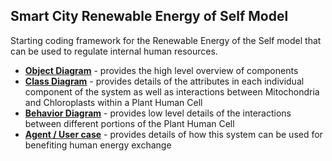 ## Smart City Renewable Energy of Self Model

Starting coding framework for the Renewable Energy of the Self model that can be used to regulate internal human resources.

* [**Object Diagram**](../model/object_diagram.md) - provides the high level overview of components
* [**Class Diagram**](../model/class_diagram.md) - provides details of the attributes in each individual component of the system as well as interactions between Mitochondria and Chloroplasts within a Plant Human Cell
* [**Behavior Diagram**](../model/behavior_diagram.md) - provides low level details of the interactions between different portions of the Plant Human Cell
* [**Agent / User case**](../model/agent_usecase_diagram.md) - provides details of how this system can be used for benefiting human energy exchange